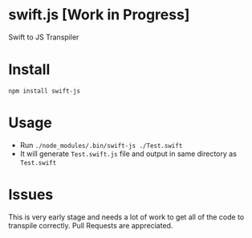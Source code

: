 # swift.js [Work in Progress]

Swift to JS Transpiler

# Install

`npm install swift-js`

# Usage

* Run `./node_modules/.bin/swift-js ./Test.swift`
* It will generate `Test.swift.js` file and output in same directory as `Test.swift`

# Issues

This is very early stage and needs a lot of work to get all of the code to transpile correctly. Pull Requests are appreciated.
